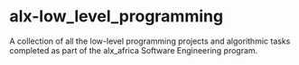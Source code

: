 # alx-low_level_programming
A collection of all the low-level programming projects and algorithmic tasks completed as part of the alx_africa Software Engineering program.
